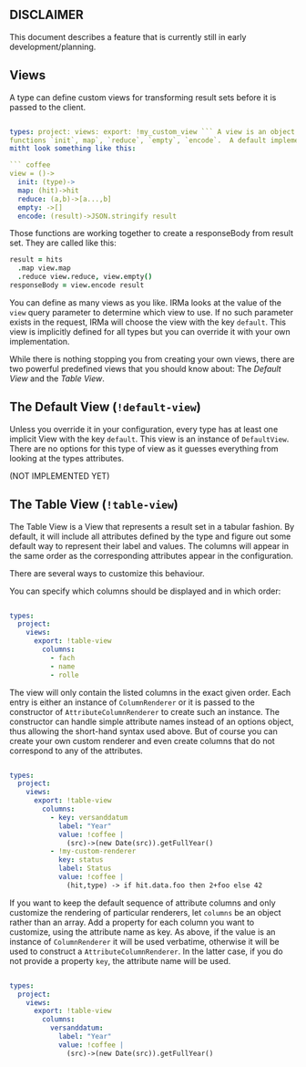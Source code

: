 ## DISCLAIMER
This document describes a feature that is currently still in early development/planning.

## Views

A type can define custom views for transforming result sets before it is passed
to the client.

``` yaml

types: project: views: export: !my_custom_view ``` A view is an object with
functions `init`, map`, `reduce`, `empty`, `encode`.  A default implementations
mitht look something like this:

``` coffee
view = ()->
  init: (type)->
  map: (hit)->hit
  reduce: (a,b)->[a...,b]
  empty: ->[]
  encode: (result)->JSON.stringify result
```

Those functions are working together to create a responseBody from result set.
They are called like this:

``` coffee
result = hits
  .map view.map
  .reduce view.reduce, view.empty()
responseBody = view.encode result
```

You can define as many views as you like. IRMa looks at the value of the `view`
query parameter to determine which view to use. If no such parameter exists in
the request, IRMa will choose the view with the key `default`.  This view is
implicitly defined for all types but you can override it with your own
implementation.

While there is nothing stopping you from creating your own views, there are two
powerful predefined views that you should know about: The *Default View* and
the *Table View*.

## The Default View (`!default-view`)

Unless you override it in your configuration, every type has at least one
implicit View with the key `default`. This view is an instance of
`DefaultView`. There are no options for this type of view as it guesses
everything from looking at the types attributes.

(NOT IMPLEMENTED YET)

## The Table View (`!table-view`)

The Table View is a View that represents a result set in a tabular fashion.  By
default, it will include all attributes defined by the type and figure out some
default way to represent their label and values. The columns will appear in the
same order as the corresponding attributes appear in the configuration.

There are several ways to customize this behaviour.

You can specify which columns should be displayed and in which order:

``` yaml

types:
  project:
    views:
      export: !table-view
        columns:
          - fach
          - name
          - rolle
```

The view will only contain the listed columns in the exact given order. Each
entry is either an instance of `ColumnRenderer` or it is passed to the
constructor of `AttributeColumnRenderer` to create such an instance.  The
constructor can handle simple attribute names instead of an options object,
thus allowing the short-hand syntax used above. But of course you can create
your own custom renderer and even create columns that do not correspond to any
of the attributes.

``` yaml

types:
  project:
    views:
      export: !table-view
        columns:
          - key: versanddatum
            label: "Year"
            value: !coffee |
              (src)->(new Date(src)).getFullYear()
          - !my-custom-renderer
            key: status
            label: Status
            value: !coffee |
              (hit,type) -> if hit.data.foo then 2+foo else 42
```

If you want to keep the default sequence of attribute columns and only
customize the rendering of particular renderers, let `columns` be an object
rather than an array. Add a property for each column you want to customize,
using the attribute name as key. As above, if the value is an instance of
`ColumnRenderer` it will be used verbatime, otherwise it will be used to
construct a `AttributeColumnRenderer`.  In the latter case, if you do not
provide a property `key`, the attribute name will be used.

``` yaml

types:
  project:
    views:
      export: !table-view
        columns:
          versanddatum:
            label: "Year"
            value: !coffee |
              (src)->(new Date(src)).getFullYear()
```
